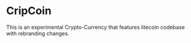# CripCoin
This is an experimental Crypto-Currency that features litecoin codebase with rebranding changes. 
